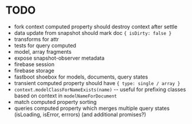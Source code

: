 # TODO

* fork context computed property should destroy context after settle
* data update from snapshot should mark doc `{ isDirty: false }`
* transforms for attr
* tests for query computed
* model, array fragments
* expose snapshot-observer metadata
* firebase session
* firebase storage
* fastboot shoebox for models, documents, query states
* transient computed property should have `{ type: single / array }`
* `context.modelClassForNameExists(name)` -- useful for prefixing classes based on context in `modelNameForDocument`
* match computed property sorting
* queries computed property which merges multiple query states (isLoading, isError, errrors) (and additional promises?)
